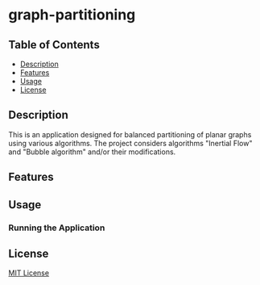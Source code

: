 # graph-partitioning

## Table of Contents
- [Description](#description)
- [Features](#features)
- [Usage](#usage)
- [License](#license)


## Description

This is an application designed for balanced partitioning of planar graphs using various algorithms.
The project considers algorithms "Inertial Flow" and "Bubble algorithm" and/or their modifications.

## Features

## Usage

### Running the Application

## License

[MIT License](https://choosealicense.com/licenses/mit/)
